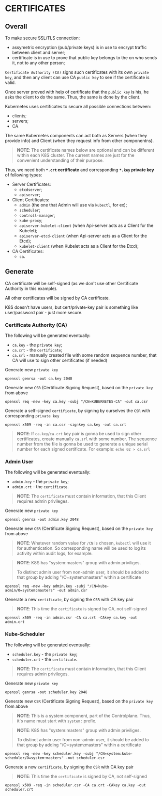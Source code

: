 # CERTIFICATES 

## Overall 

To make secure SSL/TLS connection:
- assymetric encryption (pub/private keys) is in use to encrypt traffic between client and server;
- certificate is in use to prove that public key belongs to the on who sends it, not to any other person;

`Certificate Authority (CA)` signs such certificates with its own `private key`, and then any client can use CA `public key` to see if the certificate is valid.

Once server proved with help of certificate that the `public key` is his, he asks the client to do the same. Thus, the same is done by the client.

Kubernetes uses certificates to secure all possible connections between:
- clients;
- servers;
- CA

The same Kubernetes components can act both as Servers (when they provide info) and Client (when they request info from other componentns).

> **NOTE**: The certificate names below are optional and can be different within each K8S cluster.
> The current names are just for the convenient understanding of their purpose.


Thus, we need both **`*.crt` certificate** and corresponding **`*.key` private key** of following types:
- Server Certificates:
   - `etcdserver`;
   - `apiserver`;
- Client Certificates:
   - `admin` (the one that Admin will use via `kubectl`, for ex);
   - `scheduler`;
   - `controll-manager`;
   - `kube-proxy`;
   - `apiserver-kubelet-client` (when Api-server acts as a Client for the Kubelet);
   - `apiserver-etcd-client` (when Api-server acts as a Client for the Etcd);
   - `kubelet-client` (when Kubelet acts as a Client for the Etcd);
- CA Certificates:
   - `ca`.


## Generate 

CA certificate will be self-signed (as we don't use other Certificate Authority in this example).

All other certificates will be signed by CA certificate.

K8S doesn't have users, but cert/private-key pair is something like user/password pair - just more secure.


### Certificate Authority (CA)

The following will be generated eventually:
- `ca.key` - the `private key`;
- `ca.crt` - the `certificate`;
- `ca.srl` - manually created file with some random sequence number, that CA will use to sign other certificates (if needed)


Generate new `private key` 
```
openssl genrsa -out ca.key 2048
```

Generate new `CSR` (Certificate Signing Request), based on the `private key` from above
```
openssl req -new -key ca.key -subj "/CN=KUBERNETES-CA" -out ca.csr
```

Generate a self-signed `certificate`, by signing by ourselves the `CSR` with corresponding `private key`
```
openssl x509 -req -in ca.csr -signkey ca.key -out ca.crt
```

> **NOTE**: If `ca.key`/`ca.crt` key pair is gonna be used to sign other certificates, create manually `ca.srl` with some number.
> The sequence number from the file is gonna be used to generate a unique serial number for each signed certificate.
> For example:
> `echo 02 > ca.srl`


### Admin User

The following will be generated eventually:
- `admin.key` - the `private key`;
- `admin.crt` - the `certificate`.

> **NOTE**: The `certificate` must contain information, that this Client requires admin privileges.

Generate new `private key` 
```
openssl genrsa -out admin.key 2048
```

Generate new `CSR` (Certificate Signing Request), based on the `private key` from above

> **NOTE**: Whatever random value for `/CN` is chosen, `kubectl` will use it for authentication. 
> So corresponding name will be used to log its activity within audit logs, for example.

> **NOTE**: K8S has "system:masters" group with admin priviliges.
> 
>  To distinct admin user from non-admin user, it should be added to that group by adding "/O=system:masters" within a certificate
```
openssl req -new -key admin.key -subj "/CN=kube-admin/O=system:masters" -out admin.csr
```

Generate a new `certificate`, by signing the `CSR` with CA key pair
> **NOTE**: This time the `certificate` is signed by CA, not self-signed
```
openssl x509 -req -in admin.csr -CA ca.crt -CAkey ca.key -out admin.crt
```

### Kube-Scheduler

The following will be generated eventually:
- `scheduler.key` - the `private key`;
- `scheduler.crt` - the `certificate`.

> **NOTE**: The `certificate` must contain information, that this Client requires admin privileges.


Generate new `private key` 
```
openssl genrsa -out scheduler.key 2048
```

Generate new `CSR` (Certificate Signing Request), based on the `private key` from above

> **NOTE**: This is a system component, part of the Controlplane. Thus, it's name must start with `system:` prefix.

> **NOTE**: K8S has "system:masters" group with admin priviliges.
> 
>  To distinct admin user from non-admin user, it should be added to that group by adding "/O=system:masters" within a certificate
```
openssl req -new -key scheduler.key -subj "/CN=system:kube-scheduler/O=system:masters" -out scheduler.csr
```

Generate a new `certificate`, by signing the `CSR` with CA key pair
> **NOTE**: This time the `certificate` is signed by CA, not self-signed
```
openssl x509 -req -in scheduler.csr -CA ca.crt -CAkey ca.key -out scheduler.crt
```












































